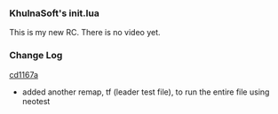 ### KhulnaSoft's init.lua
This is my new RC.  There is no video yet.

### Change Log
[cd1167a](https://github.com/KhulnaSoft/neovimrc/commit/cd1167a72240b2052eb182f2a5f27b29be1ec627)
* added another remap, <leader>tf (leader test file), to run the entire file
  using neotest


